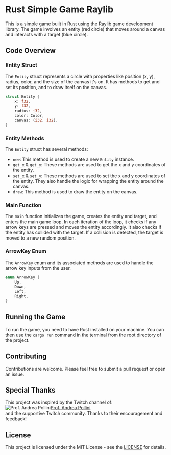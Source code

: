 # Rust Simple Game Raylib

This is a simple game built in Rust using the Raylib game development library. The game involves an entity (red circle) that moves around a canvas and interacts with a target (blue circle).

## Code Overview

### Entity Struct

The `Entity` struct represents a circle with properties like position (x, y), radius, color, and the size of the canvas it's on. It has methods to get and set its position, and to draw itself on the canvas.

```rust
struct Entity {
    x: f32,
    y: f32,
    radius: i32,
    color: Color,
    canvas: (i32, i32),
}
```

### Entity Methods

The `Entity` struct has several methods:

- `new`: This method is used to create a new `Entity` instance.
- `get_x` & `get_y`: These methods are used to get the x and y coordinates of the entity.
- `set_x` & `set_y`: These methods are used to set the x and y coordinates of the entity. They also handle the logic for wrapping the entity around the canvas.
- `draw`: This method is used to draw the entity on the canvas.

### Main Function

The `main` function initializes the game, creates the entity and target, and enters the main game loop. In each iteration of the loop, it checks if any arrow keys are pressed and moves the entity accordingly. It also checks if the entity has collided with the target. If a collision is detected, the target is moved to a new random position.

### ArrowKey Enum

The `ArrowKey` enum and its associated methods are used to handle the arrow key inputs from the user.

```rust
enum ArrowKey {
    Up,
    Down,
    Left,
    Right,
}
```

## Running the Game

To run the game, you need to have Rust installed on your machine. You can then use the `cargo run` command in the terminal from the root directory of the project.

## Contributing

Contributions are welcome. Please feel free to submit a pull request or open an issue.

## Special Thanks

This project was inspired by the Twitch channel of:\
![Prof. Andrea Pollini](https://static-cdn.jtvnw.net/jtv_user_pictures/b4199595-d595-4788-9f04-f4aa370e902a-profile_image-70x70.png)[Prof. Andrea Pollini](https://www.twitch.tv/profandreapollini)\
and  the supportive Twitch community. Thanks to their encouragement and feedback!



## License

This project is licensed under the MIT License - see the [LICENSE](https://www.mit.edu/~amini/LICENSE.md) for details.